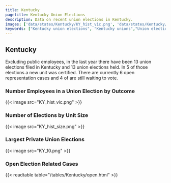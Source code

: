 ```yaml
---
title: Kentucky
pagetitle: Kentucky Union Elections
description: Data on recent union elections in Kentucky.
images: ['data/states/Kentucky/KY_hist_vic.png', 'data/states/Kentucky/KY_hist_size.png', 'data/states/Kentucky/KY_10.png']
keywords: ["Kentucky union elections", "Kentucky unions","Union elections"]
---
```

##  Kentucky

Excluding public employees, in the last year there have been 13 union elections filed in Kentucky and 13 union elections held. In 5 of those elections a new unit was certified. There are currently 6 open representation cases and 4 of are still waiting to vote.

### Number Employees in a Union Election by Outcome
{{< image src="KY_hist_vic.png" >}}

### Number of Elections by Unit Size
{{< image src="KY_hist_size.png" >}}

### Largest Private Union Elections
{{< image src="KY_10.png" >}}

### Open Election Related Cases
{{< readtable table="/tables/Kentucky/open.html" >}}

